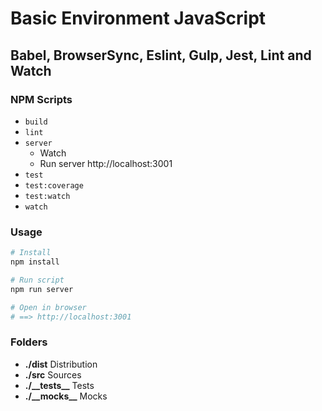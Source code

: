 # Basic Environment JavaScript
## Babel, BrowserSync, Eslint, Gulp, Jest, Lint and Watch

### NPM Scripts  
  * `build`
  * `lint`
  * `server`
    * Watch
    * Run server http://localhost:3001
  * `test`
  * `test:coverage`
  * `test:watch`
  * `watch`

### Usage
```bash
# Install
npm install

# Run script
npm run server

# Open in browser
# ==> http://localhost:3001
```

### Folders
  * **./dist** Distribution
  * **./src** Sources
  * **./\_\_tests\_\_** Tests
  * **./\_\_mocks\_\_** Mocks
